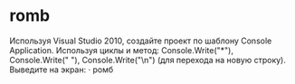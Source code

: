 # romb
Используя Visual Studio 2010, создайте проект по шаблону Console Application.
Используя циклы и метод:
Console.Write("*"), Console.Write(" "), Console.Write("\n") (для перехода на новую строку).
Выведите на экран:
· ромб
